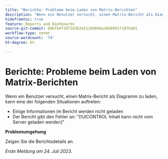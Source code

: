 ```yaml
---
title: "Berichte: Probleme beim Laden von Matrix-Berichten"
description: "Wenn ein Benutzer versucht, einen Matrix-Bericht als Diagramm zu laden, können Probleme auftreten."
hidefromtoc: true
feature: Reports and Dashboards
source-git-commit: 60bfb4f3d7183b2e5110d896a3668991718fbb01
workflow-type: tm+mt
source-wordcount: '74'
ht-degree: 6%

---
```



# Berichte: Probleme beim Laden von Matrix-Berichten

Wenn ein Benutzer versucht, einen Matrix-Bericht als Diagramm zu laden, kann eine der folgenden Situationen auftreten:

* Einige Informationen im Bericht werden nicht geladen
* Der Bericht gibt den Fehler an: &quot;[!UICONTROL Inhalt kann nicht vom Server geladen werden]&quot;

**Problemumgehung**

Zeigen Sie die Berichtsdetails an.

_Erste Meldung am 24. Juli 2023._

